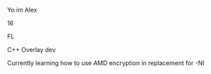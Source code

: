 Yo im Alex

16

FL


C++ Overlay dev


Currently learning how to use AMD encryption in replacement for -NI
<!---
Charmander1011/Charmander1011 is a ✨ special ✨ repository because its `README.md` (this file) appears on your GitHub profile.
You can click the Preview link to take a look at your changes.
--->
